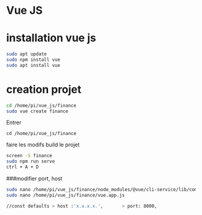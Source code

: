 # Vue JS
# installation vue js
```bash
sudo apt update
sudo npm install vue
sudo apt install vue
```

# creation projet
```bash
cd /home/pi/vue_js/finance
sudo vue create finance
```
Entrer
```
cd /home/pi/vue_js/finance
```
faire les modifs
build le projet
```bash
screen -S finance
sudo npm run serve
ctrl + A + D
```

###modifier port, host
```bash
sudo nano /home/pi/vue_js/finance/node_modules/@vue/cli-service/lib/commands/serve.js
sudo nano /home/pi/vue_js/finance/vue.app.js

//const defaults > host :'x.x.x.x.',       > port: 8000,
```


